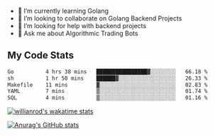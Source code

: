 
- 🌱 I’m currently learning Golang
- 👯 I’m looking to collaborate on Golang Backend Projects
- 🤔 I’m looking for help with backend projects
- 💬 Ask me about Algorithmic Trading Bots

## My Code Stats

<!--START_SECTION:waka-->

```txt
Go          4 hrs 38 mins   ████████████████▓░░░░░░░░   66.18 %
sh          1 hr 50 mins    ██████▓░░░░░░░░░░░░░░░░░░   26.33 %
Makefile    11 mins         ▓░░░░░░░░░░░░░░░░░░░░░░░░   02.83 %
YAML        7 mins          ▒░░░░░░░░░░░░░░░░░░░░░░░░   01.74 %
SQL         4 mins          ▒░░░░░░░░░░░░░░░░░░░░░░░░   01.16 %
```

<!--END_SECTION:waka-->

[![willianrod's wakatime stats](https://github-readme-stats.vercel.app/api/wakatime?username=holdandup&layout=compact&theme=react&custom_title=Wakatime%20All%20Time%20Stats&langs_count=8)](https://github.com/anuraghazra/github-readme-stats)

[![Anurag's GitHub stats](https://github-readme-stats.vercel.app/api?username=Kevinbarrero)](https://github.com/anuraghazra/github-readme-stats)




